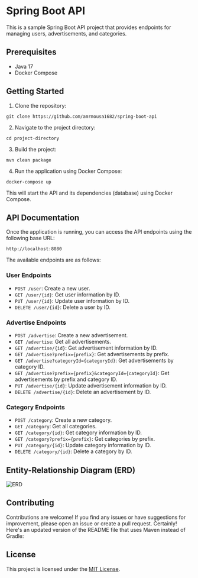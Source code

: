 # Spring Boot API

This is a sample Spring Boot API project that provides endpoints for managing users, advertisements, and categories.

## Prerequisites

- Java 17
- Docker Compose

## Getting Started

1. Clone the repository:

```
git clone https://github.com/amrmousa1682/spring-boot-api
```

2. Navigate to the project directory:

```
cd project-directory
```

3. Build the project:

```shell
mvn clean package
```

4. Run the application using Docker Compose:

```shell
docker-compose up
```

This will start the API and its dependencies (database) using Docker Compose.

## API Documentation

Once the application is running, you can access the API endpoints using the following base URL:

```
http://localhost:8080
```

The available endpoints are as follows:

### User Endpoints

- `POST /user`: Create a new user.
- `GET /user/{id}`: Get user information by ID.
- `PUT /user/{id}`: Update user information by ID.
- `DELETE /user/{id}`: Delete a user by ID.

### Advertise Endpoints

- `POST /advertise`: Create a new advertisement.
- `GET /advertise`: Get all advertisements.
- `GET /advertise/{id}`: Get advertisement information by ID.
- `GET /advertise?prefix={prefix}`: Get advertisements by prefix.
- `GET /advertise?categoryId={categoryId}`: Get advertisements by category ID.
- `GET /advertise?prefix={prefix}&categoryId={categoryId}`: Get advertisements by prefix and category ID.
- `PUT /advertise/{id}`: Update advertisement information by ID.
- `DELETE /advertise/{id}`: Delete an advertisement by ID.

### Category Endpoints

- `POST /category`: Create a new category.
- `GET /category`: Get all categories.
- `GET /category/{id}`: Get category information by ID.
- `GET /category?prefix={prefix}`: Get categories by prefix.
- `PUT /category/{id}`: Update category information by ID.
- `DELETE /category/{id}`: Delete a category by ID.


## Entity-Relationship Diagram (ERD)

![ERD](..%2Fmermaid-diagram-2023-09-25-225252.svg)


## Contributing

Contributions are welcome! If you find any issues or have suggestions for improvement, please open an issue or create a pull request.
Certainly! Here's an updated version of the README file that uses Maven instead of Gradle:

## License

This project is licensed under the [MIT License](LICENSE.txt).

